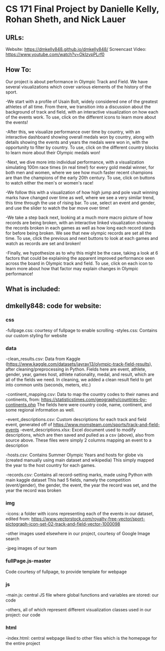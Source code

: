 # CS 171 Final Project by Danielle Kelly, Rohan Sheth, and Nick Lauer

## URLs:
Website: https://dmkelly848.github.io/dmkelly848/
Screencast Video: https://www.youtube.com/watch?v=OkIzvpPLrf0

## How To:

Our project is about performance in Olympic Track and Field. We have several visualizations which cover various elements of the history of the sport.

-We start with a profile of Usain Bolt, widely considered one of the greatest athletes of all time. From there, we transition
into a discussion about the background of track and field, with an interactive visualization on how each of the events work. To use, click on
the different icons to learn more about the events!

-After this, we visualize performance over time by country, with an interactive dashboard showing overall medals won by country, along with 
details showing the events and years the medals were won in, with the opportunity to filter by country. To use, click on the different country blocks
to learn more about their Olympic medals won!

-Next, we dive more into individual performance, with a visualization simulating 100m race times (in real time!)
for every gold medal winner, for both men and women, where we see how much faster recent champions are
than the champions of the early 20th century. To use, click on buttons to watch either the men's or women's race!

-We follow this with a visualization of how high jump and pole vault winning marks have changed over time as well,
where we see a very similar trend, this time through the use of rising bar. To use, select an event and gender, and
use the slider to watch the bar move over time!

-We take a step back next, looking at a much more macro picture of how records are being broken, with an interactive linked visualization
showing the records broken in each games as well as how long each record stands for before being broken. We see that new olympic records are set
all the time. To use, click the previous and next buttons to look at each games and watch as records are set and broken!

-Finally, we hypothesize as to why this might be the case, taking a look at 6 factors that could be explaining the apparent improved
performance seen across the board in Olympic track and field. To use, click on each icon to learn more about how that factor may explain
changes in Olympic performance!

## What is included:

## dmkelly848: code for website:

### css
-fullpage.css: courtesy of fullpage to enable scrolling
-styles.css: Contains our custom styling for website

### data
-clean_results.csv: Data from Kaggle (https://www.kaggle.com/datasets/jayrav13/olympic-track-field-results),
after cleaning/preprocessing in Python. Fields here are event, athlete, gender, year, games host, athlete nationality, medal, and result, which are all of
the fields we need. In cleaning, we added a clean result field to get into common units (seconds, meters, etc.)

-continent_mapping.csv: Data to map the country codes to their names and continents, from: https://statisticstimes.com/geography/countries-by-continents.php
The fields here were country code, name, continent, and some regional information as well.

-event_descriptions.csv: Custom descriptions for each track and field event, generated off of https://www.momsteam.com/sports/track-and-field-events
-event_descriptions.xlsx: Excel document used to modify descriptions, which are then saved and pulled as a csv (above), also from source above. These files were simply
2 columns mapping an event to a description

-hosts.csv: Contains Summer Olympic Years and hosts for globe vis (created manually using main dataset and wikipedia)
This simply mapped the year to the host country for each games.

-records.csv: Contains all record-setting marks, made using Python with main kaggle dataset
This had 5 fields, namely the competition (event/gender), the gender, the event, the year the record was set, and the year the record was broken

### img

-icons: a folder with icons representing each of the events in our dataset, edited from: https://www.vectorstock.com/royalty-free-vector/sport-pictograph-icon-set-02-track-and-field-vector-1000098

-other images used elsewhere in our project, courtesy of Google Image search

-jpeg images of our team

### fullPage.js-master

Code courtesy of fullpage, to provide template for webpage

### js

-main.js: central JS file where global functions and variables are stored: our code

-others, all of which represent different visualization classes used in our project: our code

### html

-index.html: central webpage liked to other files which is the homepage for the entire project